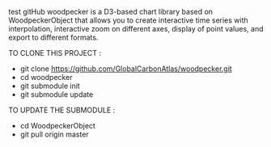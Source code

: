 test gitHub
woodpecker is a D3-based chart library based on WoodpeckerObject that allows you to create interactive time series with interpolation, interactive zoom on different axes, display of point values, and export to different formats.


TO CLONE THIS PROJECT :
  - git clone https://github.com/GlobalCarbonAtlas/woodpecker.git
  - cd woodpecker
  - git submodule init
  - git submodule update

TO UPDATE THE SUBMODULE :
  - cd WoodpeckerObject
  - git pull origin master
